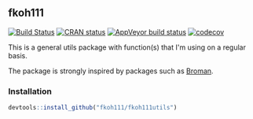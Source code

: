 ## fkoh111

<!-- badges: start -->

[![Build Status](https://travis-ci.com/fkoh111/fkoh111.svg?branch=master)](https://travis-ci.com/fkoh111/fkoh111utils) [![CRAN status](https://www.r-pkg.org/badges/version-ago/fkoh111)](https://CRAN.R-project.org/package=fkoh111) [![AppVeyor build status](https://ci.appveyor.com/api/projects/status/github/fkoh111/fkoh111?branch=master&svg=true)](https://ci.appveyor.com/project/fkoh111/fkoh111utils) [![codecov](https://codecov.io/gh/fkoh111/fkoh111utils/branch/master/graph/badge.svg)](https://codecov.io/gh/fkoh111/fkoh111utils)

<!-- badges: end -->

This is a general utils package with function(s) that I'm using on a regular basis.

The package is strongly inspired by packages such as [Broman](https://github.com/kbroman/broman).

### Installation

```r
devtools::install_github("fkoh111/fkoh111utils")
```
